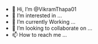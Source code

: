 - 👋 Hi, I’m @VikramThapa01
- 👀 I’m interested in ...
- 🌱 I’m currently Working ...
- 💞️ I’m looking to collaborate on ...
- 📫 How to reach me ...

<!---
VikramThapa01/VikramThapa01 is a ✨ special ✨ repository because its `README.md` (this file) appears on your GitHub profile.
You can click the Preview link to take a look at your changes.
--->
